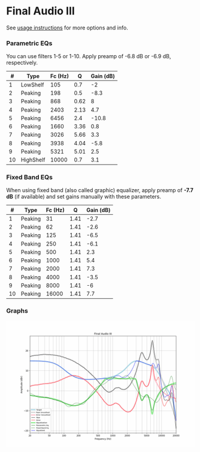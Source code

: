 # Final Audio III
See [usage instructions](https://github.com/jaakkopasanen/AutoEq#usage) for more options and info.

### Parametric EQs
You can use filters 1-5 or 1-10. Apply preamp of -6.8 dB or -6.9 dB, respectively.

|   # | Type      |   Fc (Hz) |    Q |   Gain (dB) |
|-----|-----------|-----------|------|-------------|
|   1 | LowShelf  |       105 | 0.7  |        -2   |
|   2 | Peaking   |       198 | 0.5  |        -8.3 |
|   3 | Peaking   |       868 | 0.62 |         8   |
|   4 | Peaking   |      2403 | 2.13 |         4.7 |
|   5 | Peaking   |      6456 | 2.4  |       -10.8 |
|   6 | Peaking   |      1660 | 3.36 |         0.8 |
|   7 | Peaking   |      3026 | 5.66 |         3.3 |
|   8 | Peaking   |      3938 | 4.04 |        -5.8 |
|   9 | Peaking   |      5321 | 5.01 |         2.5 |
|  10 | HighShelf |     10000 | 0.7  |         3.1 |

### Fixed Band EQs
When using fixed band (also called graphic) equalizer, apply preamp of **-7.7 dB** (if available) and set gains manually with these parameters.

|   # | Type    |   Fc (Hz) |    Q |   Gain (dB) |
|-----|---------|-----------|------|-------------|
|   1 | Peaking |        31 | 1.41 |        -2.7 |
|   2 | Peaking |        62 | 1.41 |        -2.6 |
|   3 | Peaking |       125 | 1.41 |        -6.5 |
|   4 | Peaking |       250 | 1.41 |        -6.1 |
|   5 | Peaking |       500 | 1.41 |         2.3 |
|   6 | Peaking |      1000 | 1.41 |         5.4 |
|   7 | Peaking |      2000 | 1.41 |         7.3 |
|   8 | Peaking |      4000 | 1.41 |        -3.5 |
|   9 | Peaking |      8000 | 1.41 |        -6   |
|  10 | Peaking |     16000 | 1.41 |         7.7 |

### Graphs
![](./Final%20Audio%20III.png)
